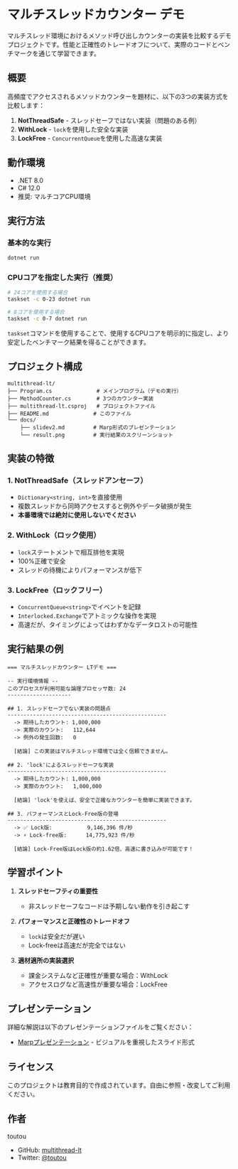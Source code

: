 # マルチスレッドカウンター デモ

マルチスレッド環境におけるメソッド呼び出しカウンターの実装を比較するデモプロジェクトです。性能と正確性のトレードオフについて、実際のコードとベンチマークを通じて学習できます。

## 概要

高頻度でアクセスされるメソッドカウンターを題材に、以下の3つの実装方式を比較します：

1. **NotThreadSafe** - スレッドセーフではない実装（問題のある例）
2. **WithLock** - `lock`を使用した安全な実装
3. **LockFree** - `ConcurrentQueue`を使用した高速な実装

## 動作環境

- .NET 8.0
- C# 12.0
- 推奨: マルチコアCPU環境

## 実行方法

### 基本的な実行
```bash
dotnet run
```

### CPUコアを指定した実行（推奨）
```bash
# 24コアを使用する場合
taskset -c 0-23 dotnet run

# 8コアを使用する場合
taskset -c 0-7 dotnet run
```

`taskset`コマンドを使用することで、使用するCPUコアを明示的に指定し、より安定したベンチマーク結果を得ることができます。

## プロジェクト構成

```
multithread-lt/
├── Program.cs              # メインプログラム（デモの実行）
├── MethodCounter.cs        # 3つのカウンター実装
├── multithread-lt.csproj   # プロジェクトファイル
├── README.md              # このファイル
└── docs/
    ├── slidev2.md         # Marp形式のプレゼンテーション
    └── result.png         # 実行結果のスクリーンショット
```

## 実装の特徴

### 1. NotThreadSafe（スレッドアンセーフ）
- `Dictionary<string, int>`を直接使用
- 複数スレッドから同時アクセスすると例外やデータ破損が発生
- **本番環境では絶対に使用しないでください**

### 2. WithLock（ロック使用）
- `lock`ステートメントで相互排他を実現
- 100%正確で安全
- スレッドの待機によりパフォーマンスが低下

### 3. LockFree（ロックフリー）
- `ConcurrentQueue<string>`でイベントを記録
- `Interlocked.Exchange`でアトミックな操作を実現
- 高速だが、タイミングによってはわずかなデータロストの可能性

## 実行結果の例

```
=== マルチスレッドカウンター LTデモ ===

-- 実行環境情報 --
このプロセスが利用可能な論理プロセッサ数: 24
--------------------

## 1. スレッドセーフでない実装の問題点
--------------------------------------------------
  -> 期待したカウント: 1,000,000
  -> 実際のカウント:   112,644
  -> 例外の発生回数:   0

  [結論] この実装はマルチスレッド環境では全く信頼できません。

## 2. 'lock'によるスレッドセーフな実装
--------------------------------------------------
  -> 期待したカウント: 1,000,000
  -> 実際のカウント:   1,000,000

  [結論] 'lock'を使えば、安全で正確なカウンターを簡単に実装できます。

## 3. パフォーマンスとLock-Free版の登場
--------------------------------------------------
  -> ✅ Lock版:           9,146,396 件/秒
  -> ⚡ Lock-free版:      14,775,923 件/秒

  [結論] Lock-Free版はLock版の約1.62倍、高速に書き込みが可能です！
```

## 学習ポイント

1. **スレッドセーフティの重要性**
   - 非スレッドセーフなコードは予期しない動作を引き起こす

2. **パフォーマンスと正確性のトレードオフ**
   - `lock`は安全だが遅い
   - Lock-freeは高速だが完全ではない

3. **適材適所の実装選択**
   - 課金システムなど正確性が重要な場合：WithLock
   - アクセスログなど高速性が重要な場合：LockFree

## プレゼンテーション

詳細な解説は以下のプレゼンテーションファイルをご覧ください：

- [Marpプレゼンテーション](docs/slidev2.md) - ビジュアルを重視したスライド形式

## ライセンス

このプロジェクトは教育目的で作成されています。自由に参照・改変してご利用ください。

## 作者

toutou

- GitHub: [multithread-lt](https://github.com/tou-tou/multi-thread-demo)
- Twitter: [@toutou](https://x.com/__tou__tou)